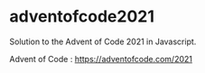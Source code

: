 # adventofcode2021

Solution to the Advent of Code 2021 in Javascript.

Advent of Code : https://adventofcode.com/2021
